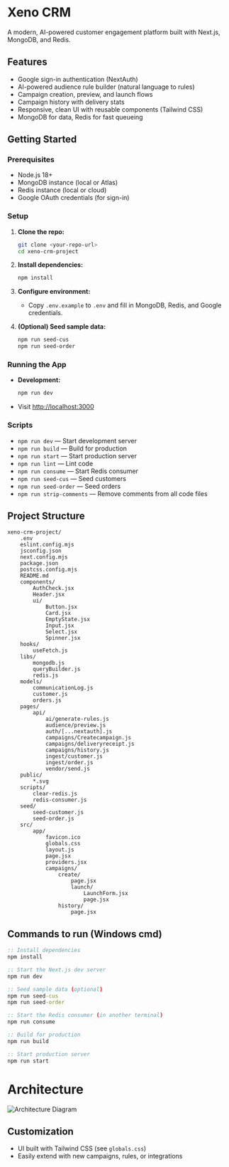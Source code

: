 
# Xeno CRM

A modern, AI-powered customer engagement platform built with Next.js, MongoDB, and Redis.

## Features

- Google sign-in authentication (NextAuth)
- AI-powered audience rule builder (natural language to rules)
- Campaign creation, preview, and launch flows
- Campaign history with delivery stats
- Responsive, clean UI with reusable components (Tailwind CSS)
- MongoDB for data, Redis for fast queueing

## Getting Started

### Prerequisites
- Node.js 18+
- MongoDB instance (local or Atlas)
- Redis instance (local or cloud)
- Google OAuth credentials (for sign-in)

### Setup
1. **Clone the repo:**
	```sh
	git clone <your-repo-url>
	cd xeno-crm-project
	```
2. **Install dependencies:**
	```sh
	npm install
	```
3. **Configure environment:**
	- Copy `.env.example` to `.env` and fill in MongoDB, Redis, and Google credentials.

4. **(Optional) Seed sample data:**
	```sh
	npm run seed-cus
	npm run seed-order
	```

### Running the App
- **Development:**
  ```sh
  npm run dev
  ```
- Visit [http://localhost:3000](http://localhost:3000)

### Scripts
- `npm run dev` — Start development server
- `npm run build` — Build for production
- `npm run start` — Start production server
- `npm run lint` — Lint code
- `npm run consume` — Start Redis consumer
- `npm run seed-cus` — Seed customers
- `npm run seed-order` — Seed orders
- `npm run strip-comments` — Remove comments from all code files


## Project Structure

```
xeno-crm-project/
	.env
	eslint.config.mjs
	jsconfig.json
	next.config.mjs
	package.json
	postcss.config.mjs
	README.md
	components/
		AuthCheck.jsx
		Header.jsx
		ui/
			Button.jsx
			Card.jsx
			EmptyState.jsx
			Input.jsx
			Select.jsx
			Spinner.jsx
	hooks/
		useFetch.js
	libs/
		mongodb.js
		queryBuilder.js
		redis.js
	models/
		communicationLog.js
		customer.js
		orders.js
	pages/
		api/
			ai/generate-rules.js
			audience/preview.js
			auth/[...nextauth].js
			campaigns/Createcampaign.js
			campaigns/deliveryreceipt.js
			campaigns/history.js
			ingest/customer.js
			ingest/order.js
			vendor/send.js
	public/
		*.svg
	scripts/
		clear-redis.js
		redis-consumer.js
	seed/
		seed-customer.js
		seed-order.js
	src/
		app/
			favicon.ico
			globals.css
			layout.js
			page.jsx
			providers.jsx
			campaigns/
				create/
					page.jsx
					launch/
						LaunchForm.jsx
						page.jsx
				history/
					page.jsx
```

## Commands to run (Windows cmd)

```cmd
:: Install dependencies
npm install

:: Start the Next.js dev server
npm run dev

:: Seed sample data (optional)
npm run seed-cus
npm run seed-order

:: Start the Redis consumer (in another terminal)
npm run consume

:: Build for production
npm run build

:: Start production server
npm run start
```
# Architecture

![Architecture Diagram](https://github.com/user-attachments/assets/6259b43e-e372-42cb-8002-bd6f800b93c2)

## Customization
- UI built with Tailwind CSS (see `globals.css`)
- Easily extend with new campaigns, rules, or integrations



